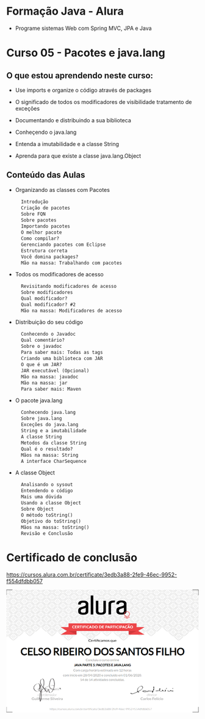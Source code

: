 # Formação Java - Alura
+ Programe sistemas Web com Spring MVC, JPA e Java

# Curso 05 - Pacotes e java.lang

## O que estou aprendendo neste curso:

+ Use imports e organize o código através de packages

+ O significado de todos os modificadores de visibilidade tratamento de exceções

+ Documentando e distribuindo a sua biblioteca

+ Conheçendo o java.lang

+ Entenda a imutabilidade e a classe String

+ Aprenda para que existe a classe java.lang.Object

## Conteúdo das Aulas

+ Organizando as classes com Pacotes
             
        Introdução
        Criação de pacotes
        Sobre FQN
        Sobre pacotes
        Importando pacotes
        O melhor pacote
        Como compilar?
        Gerenciando pacotes com Eclipse
        Estrutura correta
        Você domina packages?
        Mão na massa: Trabalhando com pacotes
       
+ Todos os modificadores de acesso 
        
        Revisitando modificadores de acesso
        Sobre modificadores
        Qual modificador?
        Qual modificador? #2
        Mão na massa: Modificadores de acesso

+ Distribuição do seu código
   
        Conhecendo o Javadoc
        Qual comentário?
        Sobre o javadoc
        Para saber mais: Todas as tags
        Criando uma biblioteca com JAR
        O que é um JAR?
        JAR executável (Opcional)
        Mão na massa: javadoc
        Mão na massa: jar
        Para saber mais: Maven
        
+ O pacote java.lang 
 
        Conhecendo java.lang
        Sobre java.lang
        Exceções do java.lang
        String e a imutabilidade
        A classe String
        Metodos da classe String
        Qual é o resultado?
        Mãos na massa: String
        A interface CharSequence

+ A classe Object 
        
        Analisando o sysout
        Entendendo o código
        Mais uma dúvida
        Usando a classe Object
        Sobre Object
        O método toString()
        Objetivo do toString()
        Mãos na massa: toString()
        Revisão e Conclusão

# Certificado de conclusão

https://cursos.alura.com.br/certificate/3edb3a88-2fe9-46ec-9952-f554dfdbb057

![certificado](certificate-alura.png)